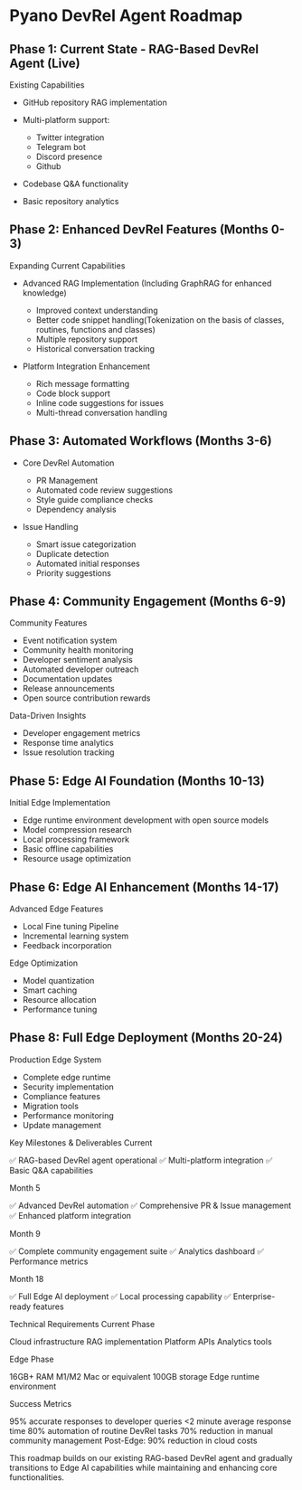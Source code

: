 # Pyano DevRel Agent Roadmap

## Phase 1: Current State - RAG-Based DevRel Agent (Live)
Existing Capabilities

- GitHub repository RAG implementation
- Multi-platform support:
  - Twitter integration
  - Telegram bot
  - Discord presence
  - Github


- Codebase Q&A functionality
- Basic repository analytics

## Phase 2: Enhanced DevRel Features (Months 0-3)
Expanding Current Capabilities

- Advanced RAG Implementation (Including GraphRAG for enhanced knowledge)
  - Improved context understanding
  - Better code snippet handling(Tokenization on the basis of classes, routines, functions and classes)
  - Multiple repository support
  - Historical conversation tracking
  
- Platform Integration Enhancement
  - Rich message formatting
  - Code block support
  - Inline code suggestions for issues
  - Multi-thread conversation handling

## Phase 3: Automated Workflows (Months 3-6)
- Core DevRel Automation
  - PR Management
  - Automated code review suggestions
  - Style guide compliance checks
  - Dependency analysis

- Issue Handling
  - Smart issue categorization
  - Duplicate detection
  - Automated initial responses
  - Priority suggestions

## Phase 4: Community Engagement (Months 6-9)
Community Features

- Event notification system
- Community health monitoring
- Developer sentiment analysis
- Automated developer outreach
- Documentation updates
- Release announcements
- Open source contribution rewards

Data-Driven Insights

- Developer engagement metrics
- Response time analytics
- Issue resolution tracking

## Phase 5: Edge AI Foundation (Months 10-13)
Initial Edge Implementation
- Edge runtime environment development with open source models
- Model compression research
- Local processing framework
- Basic offline capabilities
- Resource usage optimization

## Phase 6: Edge AI Enhancement (Months 14-17)
Advanced Edge Features
- Local Fine tuning Pipeline
- Incremental learning system
- Feedback incorporation

Edge Optimization
- Model quantization
- Smart caching
- Resource allocation
- Performance tuning

## Phase 8: Full Edge Deployment (Months 20-24)
Production Edge System

- Complete edge runtime
- Security implementation
- Compliance features
- Migration tools
- Performance monitoring
- Update management

Key Milestones & Deliverables
Current

✅ RAG-based DevRel agent operational
✅ Multi-platform integration
✅ Basic Q&A capabilities

Month 5

✅ Advanced DevRel automation
✅ Comprehensive PR & Issue management
✅ Enhanced platform integration

Month 9

✅ Complete community engagement suite
✅ Analytics dashboard
✅ Performance metrics

Month 18

✅ Full Edge AI deployment
✅ Local processing capability
✅ Enterprise-ready features

Technical Requirements
Current Phase

Cloud infrastructure
RAG implementation
Platform APIs
Analytics tools

Edge Phase

16GB+ RAM
M1/M2 Mac or equivalent
100GB storage
Edge runtime environment

Success Metrics

95% accurate responses to developer queries
<2 minute average response time
80% automation of routine DevRel tasks
70% reduction in manual community management
Post-Edge: 90% reduction in cloud costs


This roadmap builds on our existing RAG-based DevRel agent and gradually transitions to Edge AI capabilities while maintaining and enhancing core functionalities.
